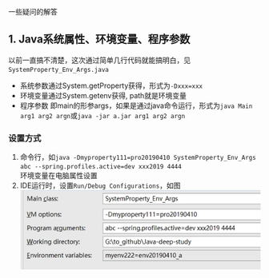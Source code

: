 一些疑问的解答
## 1. Java系统属性、环境变量、程序参数
以前一直搞不清楚，这次通过简单几行代码就能搞明白，见`SystemProperty_Env_Args.java`
- 系统参数通过System.getProperty获得，形式为`-Dxxx=xxx`
- 环境变量通过System.getenv获得, path就是环境变量
- 程序参数 即main的形参args，如果是通过java命令运行，形式为`java Main arg1 arg2 argn`或`java -jar a.jar arg1 arg2 argn`
### 设置方式
1. 命令行，如`java -Dmyproperty111=pro20190410 SystemProperty_Env_Args abc --spring.profiles.active=dev xxx2019 4444`  
环境变量在电脑属性设置
2. IDE运行时，设置`Run/Debug Configurations`，如图  
![](imgs/SystemProperty_Env_Args.jpg)


